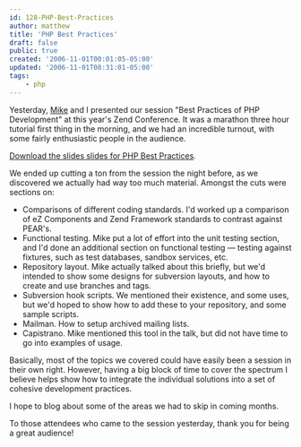 ```yaml
---
id: 128-PHP-Best-Practices
author: matthew
title: 'PHP Best Practices'
draft: false
public: true
created: '2006-11-01T00:01:05-05:00'
updated: '2006-11-01T08:31:01-05:00'
tags:
    - php
---
```

Yesterday, [Mike](http://mikenaberezny.com/) and I presented our session "Best Practices of PHP Development" at this year's Zend Conference. It was a marathon three hour tutorial first thing in the morning, and we had an incredible turnout, with some fairly enthusiastic people in the audience.

[Download the slides slides for PHP Best Practices](/uploads/php_development_best_practices.pdf "php_development_best_practices.pdf").

<!--- EXTENDED -->

We ended up cutting a ton from the session the night before, as we discovered we actually had way too much material. Amongst the cuts were sections on:

- Comparisons of different coding standards. I'd worked up a comparison of eZ Components and Zend Framework standards to contrast against PEAR's.
- Functional testing. Mike put a lot of effort into the unit testing section, and I'd done an additional section on functional testing — testing against fixtures, such as test databases, sandbox services, etc.
- Repository layout. Mike actually talked about this briefly, but we'd intended to show some designs for subversion layouts, and how to create and use branches and tags.
- Subversion hook scripts. We mentioned their existence, and some uses, but we'd hoped to show how to add these to your repository, and some sample scripts.
- Mailman. How to setup archived mailing lists.
- Capistrano. Mike mentioned this tool in the talk, but did not have time to go into examples of usage.

Basically, most of the topics we covered could have easily been a session in their own right. However, having a big block of time to cover the spectrum I believe helps show how to integrate the individual solutions into a set of cohesive development practices.

I hope to blog about some of the areas we had to skip in coming months.

To those attendees who came to the session yesterday, thank you for being a great audience!
